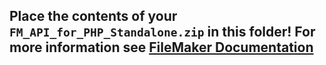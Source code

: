 ## Place the contents of your ```FM_API_for_PHP_Standalone.zip``` in this folder! For more information see [FileMaker Documentation](http://help.filemaker.com/app/answers/detail/a_id/6531/)